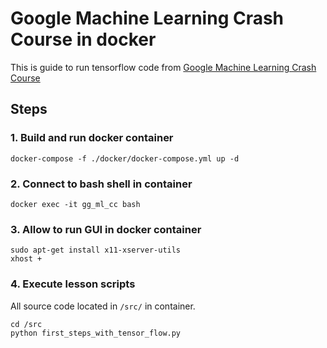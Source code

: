 # Google Machine Learning Crash Course in docker  
This is guide to run tensorflow code from [Google Machine Learning Crash Course](https://developers.google.com/machine-learning/crash-course/)

## Steps

### 1. Build and run docker container

```
docker-compose -f ./docker/docker-compose.yml up -d
```

### 2. Connect to bash shell in container

```
docker exec -it gg_ml_cc bash
```

### 3. Allow to run GUI in docker container

```
sudo apt-get install x11-xserver-utils
xhost +
```

### 4. Execute lesson scripts

All source code located in `/src/` in container.

```
cd /src
python first_steps_with_tensor_flow.py
```
